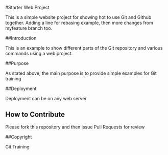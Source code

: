 #Starter Web Project

This is a simple website project for showing hot to use Git and Github together. Adding a line for rebasing example, then more changes from myfeature branch too.

##Introduction

This is an example to show different parts of the Git repository and various commands using a web project.

##Purpose

As stated above, the main purpose is to provide simple examples for Git training

##Deployment

Deployment can be on any web server

## How to Contribute

Please fork this repository and then issue Pull Requests for review

##Copyright

Git.Training